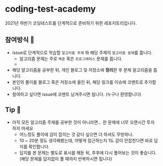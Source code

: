 # coding-test-academy
2021년 하반기 코딩테스트를 단계적으로 준비하기 위한 레포지토리입니다.  

## 참여방식 🚀
* issue로 단계적으로 학습할 `알고리즘 주제` 와 해당 주제의 `알고리즘 문제`를 풉니다.
  * 알고리즘 문제는 주로 `백준` 혹은 `프로그래머스` 문제를 풉니다. 
  * 
* 해당 알고리즘을 공부한 뒤, 개인 블로그 및 저장소에 **정리**한 후 문제 알고리즘을 풉니다. 
* 본인의 풀이를 블로그 혹은 저장소에 올린 뒤, 해당 링크를 이슈에 코멘트로 추가합니다.
* 참여하고 싶다면 issue에 코멘트 남겨주시면 됩니다. (누구나 환영합니다) 

## Tip 🍯
* 아직 모든 알고리즘 주제를 공부한 것이 아니라면... 한 문제에 너무 오랜시간 투자하지 마세요
  * 어느정도 풀이에 감이 잡히는 것 같다 싶으면 더 하셔도 무방하나. 
  * 10 ~ 20분 정도 생각해봤는데, 어떻게 접근하는지 1도 감이 안잡힌다면 바로 답지를 확인합니다.
  * 답지를 본 문제는 별도로 표시를 해둔 뒤, 추후에 다시 풀어보는 것이 좋습니다. (해당 문제를 답지없이 풀 때까지 반복하시면 됩니다) 
